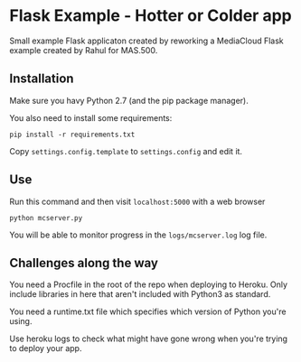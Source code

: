 Flask Example - Hotter or Colder app
=====================================

Small example Flask applicaton created by reworking a MediaCloud Flask example created by Rahul for MAS.500.

Installation
------------

Make sure you havy Python 2.7 (and the pip package manager).

You also need to install some requirements:

```
pip install -r requirements.txt
```

Copy `settings.config.template` to `settings.config` and edit it.

Use
---

Run this command and then visit `localhost:5000` with a web browser

```
python mcserver.py
```

You will be able to monitor progress in the `logs/mcserver.log` log file.

Challenges along the way
---------

You need a Procfile in the root of the repo when deploying to Heroku. Only include libraries in here that aren't included with Python3 as standard.

You need a runtime.txt file which specifies which version of Python you're using.

Use heroku logs to check what might have gone wrong when you're trying to deploy your app.

